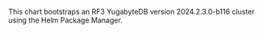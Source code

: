 This chart bootstraps an RF3 YugabyteDB version 2024.2.3.0-b116 cluster using the Helm Package Manager.
